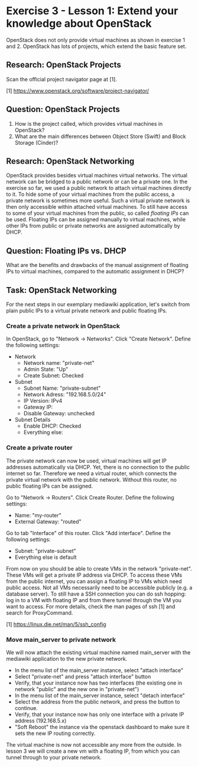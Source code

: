 # Exercise 3 - Lesson 1: Extend your knowledge about OpenStack

OpenStack does not only provide virtual machines as shown in exercise 1 and 2. OpenStack has lots of projects, which extend the basic feature set.

## Research: OpenStack Projects

Scan the official project navigator page at [1].

[1] https://www.openstack.org/software/project-navigator/

## Question: OpenStack Projects
1. How is the project called, which provides virtual machines in OpenStack?
2. What are the main differences between Object Store (Swift) and Block Storage (Cinder)?

## Research: OpenStack Networking
OpenStack provides besides virtual machines virtual networks. The virtual network can be bridged to a public network or can be a private one.
In the exercise so far, we used a public network to attach virtual machines directly to it. To hide some of your virtual machines from the public access, a private network is sometimes more useful. Such a virtual private network is then only accessible within attached virtual machines. To still have access to some of your virtual machines from the public, so called *floating IPs* can be used. Floating IPs can be assigned manually to virtual machines, while other IPs from public or private networks are assigned automatically by DHCP.

## Question: Floating IPs vs. DHCP
What are the benefits and drawbacks of the manual assignment of floating IPs to virtual machines, compared to the automatic assignment in DHCP?

## Task: OpenStack Networking
For the next steps in our exemplary mediawiki application, let's switch from plain public IPs to a virtual private network and public floating IPs.

### Create a private network in OpenStack
In OpenStack, go to "Network -> Networks".
Click "Create Network". Define the following settings:
 - Network
   - Network name: "private-net"
   - Admin State: "Up"
   - Create Subnet: Checked
 - Subnet 
   - Subnet Name: "private-subnet"
   - Network Adress: "192.168.5.0/24"
   - IP Version: IPv4
   - Gateway IP: <empty>
   - Disable Gateway: unchecked
 - Subnet Details
   - Enable DHCP: Checked
   - Everything else: <empty> 

### Create a private router

The private network can now be used, virtual machines will get IP addresses automatically via DHCP. Yet, there is no connection to the public internet so far. Therefore we need a virtual router, which connects the private virtual network with the public network. Without this router, no public floating IPs can be assigned.

Go to "Network -> Routers". Click Create Router. Define the following settings:

 - Name: "my-router"
 - External Gateway: "routed"

Go to tab "Interface" of this router. Click "Add interface". Define the following settings:

 - Subnet: "private-subnet"
 - Everything else is default

From now on you should be able to create VMs in the network "private-net". These VMs will get a private IP address via DHCP. To access these VMs from the public internet, you can assign a floating IP to VMs which need public access. Not all VMs necessarily need to be accessible publicly (e.g. a database server). To still have a SSH connection you can do ssh hopping: log in to a VM with floating IP and from there tunnel through the VM you want to access. For more details, check the man pages of ssh [1] and search for ProxyCommand.

[1] https://linux.die.net/man/5/ssh_config

### Move main_server to private network
We will now attach the existing virtual machine named main_server with the mediawiki application to the new private network. 

- In the menu list of the main_server instance, select "attach interface"
- Select "private-net" and press "attach interface" button
- Verify, that your instance now has two interfaces (the existing one in network "public" and the new one in "private-net")
- In the menu list of the main_server instance, select "detach interface"
- Select the address from the public network, and press the button to continue.
- Verify, that your instance now has only one interface with a private IP address (192.168.5.x)
- "Soft Reboot" the instance via the openstack dashboard to make sure it sets the new IP routing correctly.

The virtual machine is now not accessible any more from the outside. In lesson 3 we will create a new vm with a floating IP, from which you can tunnel through to your private network.